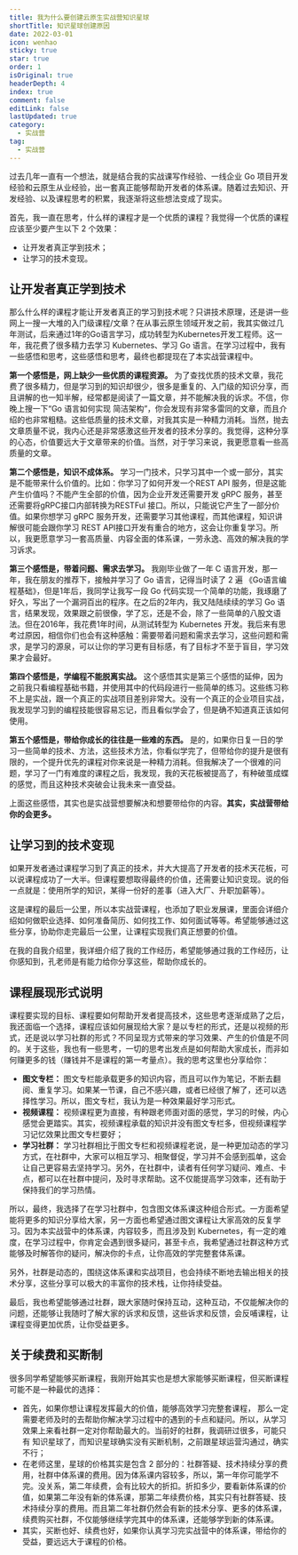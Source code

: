 ```yaml
---
title: 我为什么要创建云原生实战营知识星球
shortTitle: 知识星球创建原因
date: 2022-03-01
icon: wenhao
sticky: true
star: true
order: 1
isOriginal: true
headerDepth: 4
index: true
comment: false
editLink: false
lastUpdated: true
category:
  - 实战营
tag:
  - 实战营
---
```


过去几年一直有一个想法，就是结合我的实战课写作经验、一线企业 Go 项目开发经验和云原生从业经验，出一套真正能够帮助开发者的体系课。随着过去知识、开发经验、以及课程思考的积累，我逐渐将这些想法变成了现实。

首先，我一直在思考，什么样的课程才是一个优质的课程？我觉得一个优质的课程应该至少要产生以下 2 个效果：
- 让开发者真正学到技术；
- 让学习的技术变现。

## 让开发者真正学到技术

那么什么样的课程才能让开发者真正的学习到技术呢？只讲技术原理，还是讲一些网上一搜一大堆的入门级课程/文章？在从事云原生领域开发之前，我其实做过几年测试，后来通过1年的Go语言学习，成功转型为Kubernetes开发工程师。这一年，我花费了很多精力去学习 Kubernetes、学习 Go 语言。在学习过程中，我有一些感悟和思考，这些感悟和思考，最终也都提现在了本实战营课程中。

**第一个感悟是，网上缺少一些优质的课程资源。** 为了查找优质的技术文章，我花费了很多精力，但是学习到的知识却很少，很多是重复的、入门级的知识分享，而且讲解的也一知半解，经常都是阅读了一篇文章，并不能解决我的诉求。不信，你晚上搜一下“Go 语言如何实现 简洁架构”，你会发现有非常多雷同的文章，而且介绍的也非常粗糙。这些低质量的技术文章，对我其实是一种精力消耗。当然，抛去文章质量不说，我内心还是非常感激这些开发者的技术分享的。我觉得，这种分享的心态，价值要远大于文章带来的价值。当然，对于学习来说，我更愿意看一些高质量的文章。

**第二个感悟是，知识不成体系。** 学习一门技术，只学习其中一个或一部分，其实是不能带来什么价值的。比如：你学习了如何开发一个REST API 服务，但是这能产生价值吗？不能产生全部的价值，因为企业开发还需要开发 gRPC 服务，甚至还需要将gRPC接口内部转换为RESTFul 接口。所以，只能说它产生了一部分价值。如果你想学习 gRPC 服务开发，还需要学习其他课程，而其他课程，知识讲解很可能会跟你学习 REST API接口开发有重合的地方，这会让你重复学习。所以，我更愿意学习一套高质量、内容全面的体系课，一劳永逸、高效的解决我的学习诉求。

**第三个感悟是，带着问题、需求去学习。** 我刚毕业做了一年 C 语言开发，那一年，我在朋友的推荐下，接触并学习了 Go 语言，记得当时读了 2 遍 《Go语言编程基础》，但是1年后，我同学让我写一段 Go 代码实现一个简单的功能，我琢磨了好久，写出了一个漏洞百出的程序。在之后的2年内，我又陆陆续续的学习 Go 语言，结果发现，效果跟之前很像，学了忘，还是不会，除了一些简单的八股文语法。但在2016年，我花费1年时间，从测试转型为 Kubernetes 开发。我后来有思考过原因，相信你们也会有这种感触：需要带着问题和需求去学习，这些问题和需求，是学习的源泉，可以让你的学习更有目标感，有了目标才不至于盲目，学习效果才会最好。

**第四个感悟是，学编程不能脱离实战。** 这个感悟其实是第三个感悟的延伸，因为之前我只看编程基础书籍，并使用其中的代码段进行一些简单的练习。这些练习称不上是实战，跟一个真正的实战项目差别非常大。没有一个真正的企业项目实战，我发现学习到的编程技能很容易忘记，而且看似学会了，但是确不知道真正该如何使用。

**第五个感悟是，带给你成长的往往是一些难的东西。** 是的，如果你日复一日的学习一些简单的技术、方法，这些技术方法，你看似学完了，但带给你的提升是很有限的，一个提升优先的课程对你来说是一种精力消耗。但我解决了一个很难的问题，学习了一门有难度的课程之后，我发现，我的天花板被提高了，有种破茧成蝶的感觉，而且这种技术突破会让我未来一直受益。

上面这些感悟，其实也是实战营想要解决和想要带给你的内容。**其实，实战营带给你的会更多。**

## 让学习到的技术变现

如果开发者通过课程学习到了真正的技术，并大大提高了开发者的技术天花板，可以说课程成功了一大半。但课程要想取得最终的价值，还需要让知识变现。说的俗一点就是：使用所学的知识，某得一份好的差事（进入大厂、升职加薪等）。

这是课程的最后一公里，所以本实战营课程，也添加了职业发展课，里面会详细介绍如何做职业选择、如何准备简历、如何找工作、如何面试等等。希望能够通过这些分享，协助你走完最后一公里，让课程实现我们真正想要的价值。

在我的自我介绍里，我详细介绍了我的工作经历，希望能够通过我的工作经历，让你感知到，孔老师是有能力给你分享这些，帮助你成长的。

## 课程展现形式说明

课程要实现的目标、课程要如何帮助开发者提高技术，这些思考逐渐成熟了之后，我还面临一个选择，课程应该如何展现给大家？是以专栏的形式，还是以视频的形式，还是说以学习社群的形式？不同呈现方式带来的学习效果、产生的价值是不同的。关于这些，我也有一些思考，一切的思考出发点是如何帮助大家成长，而非如何赚更多的钱（赚钱并不是课程的第一考量点）。我的思考这里也分享给你：
- **图文专栏：** 图文专栏能承载更多的知识内容，而且可以作为笔记，不断去翻阅、重复学习。如果某一节课，自己不感兴趣，或者已经很了解了，还可以选择性学习。所以，图文专栏，我认为是一种效果最好学习形式。
- **视频课程：** 视频课程更为直接，有种跟老师面对面的感觉，学习的时候，内心感觉会更踏实。其实，视频课程承载的知识并没有图文专栏多，但视频课程学习记忆效果比图文专栏要好；
- **学习社群：** 学习社群相比于图文专栏和视频课程老说，是一种更加动态的学习方式，在社群中，大家可以相互学习、相聚督促，学习并不会感到孤单，这会让自己更容易去坚持学习。另外，在社群中，读者有任何学习疑问、难点、卡点，都可以在社群中提问，及时寻求帮助。这不仅能提高学习效率，还有助于保持我们的学习热情。

所以，最终，我选择了在学习社群中，包含图文体系课这种组合形式。一方面希望能将更多的知识分享给大家，另一方面也希望通过图文课程让大家高效的反复学习。因为本实战营中的体系课，内容较多，而且涉及到 Kubernetes，有一定的难度，在学习过程中，你肯定会遇到很多疑问，甚至卡点，我希望通过社群这种方式能够及时解答你的疑问，解决你的卡点，让你高效的学完整套体系课。

另外，社群是动态的，围绕这体系课和实战项目，也会持续不断地去输出相关的技术分享，这些分享可以极大的丰富你的技术栈，让你持续受益。

最后，我也希望能够通过社群，跟大家随时保持互动，这种互动，不仅能解决你的问题，还能够让我随时了解大家的诉求和反馈，这些诉求和反馈，会反哺课程，让课程变得更加优质，让你受益更多。

## 关于续费和买断制

很多同学希望能够买断课程，我刚开始其实也是想大家能够买断课程，但买断课程可能不是一种最优的选择：
- 首先，如果你想让课程发挥最大的价值，能够高效学习完整套课程，
那么一定需要老师及时的去帮助你解决学习过程中的遇到的卡点和疑问。所以，从学习效果上来看社群一定对你帮助最大的。当前好的社群，我调研过很多，可能只有
知识星球了，而知识星球确实没有买断机制，之前跟星球运营沟通过，确实不行；
- 在老师这里，星球的价格其实是包含 2 部分的：社群答疑、技术持续分享的费用，社群中体系课的费用。因为体系课内容较多，所以，第一年你可能学不完。没关系，第二年续费，会有比较大的折扣。折扣多少，要看新体系课的价值，如果第二年没有新的体系课，那第二年续费价格，其实只有社群答疑、技术持续分享的费用。而且第二年社群仍然会有新的技术分享、更多的体系课，续费购买社群，不仅能够继续学完其中的体系课，还能够学到新的体系课。
- 其实，买断也好、续费也好，如果你认真学习完实战营中的体系课，带给你的受益，要远远大于课程的价格。
